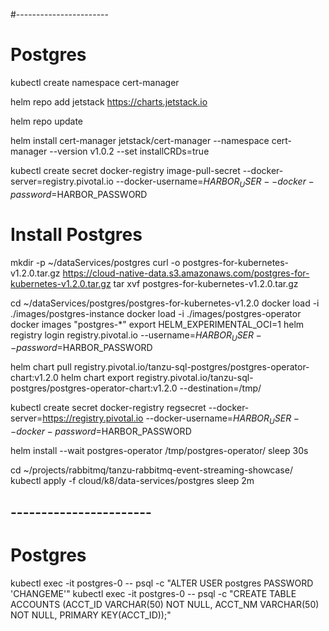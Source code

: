 #-----------------------
# Postgres 

kubectl create namespace cert-manager

helm repo add jetstack https://charts.jetstack.io

helm repo update

helm install cert-manager jetstack/cert-manager --namespace cert-manager  --version v1.0.2 --set installCRDs=true

kubectl create secret docker-registry image-pull-secret --docker-server=registry.pivotal.io --docker-username=$HARBOR_USER --docker-password=$HARBOR_PASSWORD

# Install Postgres

mkdir -p ~/dataServices/postgres
curl -o postgres-for-kubernetes-v1.2.0.tar.gz https://cloud-native-data.s3.amazonaws.com/postgres-for-kubernetes-v1.2.0.tar.gz
tar xvf postgres-for-kubernetes-v1.2.0.tar.gz


cd ~/dataServices/postgres/postgres-for-kubernetes-v1.2.0
docker load -i ./images/postgres-instance
docker load -i ./images/postgres-operator
docker images "postgres-*"
export HELM_EXPERIMENTAL_OCI=1
helm registry login registry.pivotal.io --username=$HARBOR_USER --password=$HARBOR_PASSWORD

helm chart pull registry.pivotal.io/tanzu-sql-postgres/postgres-operator-chart:v1.2.0
helm chart export registry.pivotal.io/tanzu-sql-postgres/postgres-operator-chart:v1.2.0  --destination=/tmp/

kubectl create secret docker-registry regsecret --docker-server=https://registry.pivotal.io --docker-username=$HARBOR_USER --docker-password=$HARBOR_PASSWORD

helm install --wait postgres-operator /tmp/postgres-operator/
sleep 30s

cd ~/projects/rabbitmq/tanzu-rabbitmq-event-streaming-showcase/
kubectl apply -f cloud/k8/data-services/postgres
sleep 2m
## -----------------------

# Postgres

kubectl exec -it postgres-0 -- psql -c "ALTER USER postgres PASSWORD 'CHANGEME'"
kubectl exec -it postgres-0 -- psql -c "CREATE TABLE ACCOUNTS (ACCT_ID  VARCHAR(50)  NOT NULL, ACCT_NM  VARCHAR(50) NOT NULL, PRIMARY KEY(ACCT_ID));"
